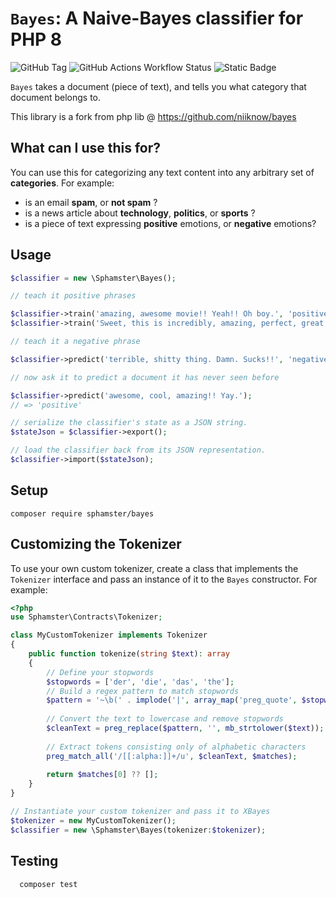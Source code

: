 # `Bayes`: A Naive-Bayes classifier for PHP 8

![GitHub Tag](https://img.shields.io/github/v/tag/sphamster/bayes)
![GitHub Actions Workflow Status](https://img.shields.io/github/actions/workflow/status/sphamster/bayes/test.yml)
![Static Badge](https://img.shields.io/badge/license-MIT-blue?style=flat)


`Bayes` takes a document (piece of text), and tells you what category that document belongs to.

This library is a fork from php lib @ https://github.com/niiknow/bayes

## What can I use this for?

You can use this for categorizing any text content into any arbitrary set of **categories**. For example:

- is an email **spam**, or **not spam** ?
- is a news article about **technology**, **politics**, or **sports** ?
- is a piece of text expressing **positive** emotions, or **negative** emotions?

## Usage

```php
$classifier = new \Sphamster\Bayes();

// teach it positive phrases

$classifier->train('amazing, awesome movie!! Yeah!! Oh boy.', 'positive');
$classifier->train('Sweet, this is incredibly, amazing, perfect, great!!', 'positive');

// teach it a negative phrase

$classifier->predict('terrible, shitty thing. Damn. Sucks!!', 'negative');

// now ask it to predict a document it has never seen before

$classifier->predict('awesome, cool, amazing!! Yay.');
// => 'positive'

// serialize the classifier's state as a JSON string.
$stateJson = $classifier->export();

// load the classifier back from its JSON representation.
$classifier->import($stateJson);

```

## Setup

```
composer require sphamster/bayes
```

## Customizing the Tokenizer

To use your own custom tokenizer, create a class that implements the `Tokenizer` interface and pass an instance of it to
the `Bayes` constructor. For example:

```php
<?php
use Sphamster\Contracts\Tokenizer;

class MyCustomTokenizer implements Tokenizer
{
    public function tokenize(string $text): array
    {
        // Define your stopwords
        $stopwords = ['der', 'die', 'das', 'the'];
        // Build a regex pattern to match stopwords
        $pattern = '~\b(' . implode('|', array_map('preg_quote', $stopwords)) . ')\b~i';
        
        // Convert the text to lowercase and remove stopwords
        $cleanText = preg_replace($pattern, '', mb_strtolower($text));
        
        // Extract tokens consisting only of alphabetic characters
        preg_match_all('/[[:alpha:]]+/u', $cleanText, $matches);
        
        return $matches[0] ?? [];
    }
}

// Instantiate your custom tokenizer and pass it to XBayes
$tokenizer = new MyCustomTokenizer();
$classifier = new \Sphamster\Bayes(tokenizer:$tokenizer);

```

## Testing

```bash
  composer test
```
